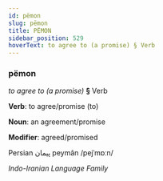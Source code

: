 ```yaml
---
id: pëmon
slug: pëmon
title: PËMON
sidebar_position: 529
hoverText: to agree to (a promise) § Verb
---
```


### pëmon

*to agree to (a promise)* **§** Verb

**Verb**: to agree/promise (to)

**Noun**: an agreement/promise

**Modifier**: agreed/promised

Persian پیمان peymân /pejˈmɒːn/

*Indo-Iranian Language Family*